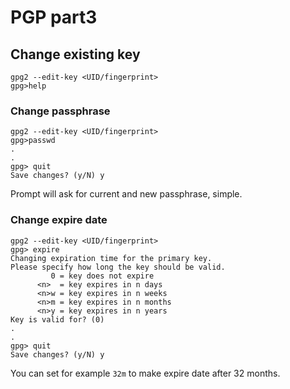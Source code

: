 # PGP part3
## Change existing key
```
gpg2 --edit-key <UID/fingerprint>
gpg>help
```
### Change passphrase
```
gpg2 --edit-key <UID/fingerprint>
gpg>passwd
.
.
gpg> quit
Save changes? (y/N) y
```
Prompt will ask for current and new passphrase, simple. 

### Change expire date 
```
gpg2 --edit-key <UID/fingerprint>
gpg> expire 
Changing expiration time for the primary key.
Please specify how long the key should be valid.
         0 = key does not expire
      <n>  = key expires in n days
      <n>w = key expires in n weeks
      <n>m = key expires in n months
      <n>y = key expires in n years
Key is valid for? (0) 
.
.
gpg> quit
Save changes? (y/N) y

```
You can set for example `32m` to make expire date after 32 months.
